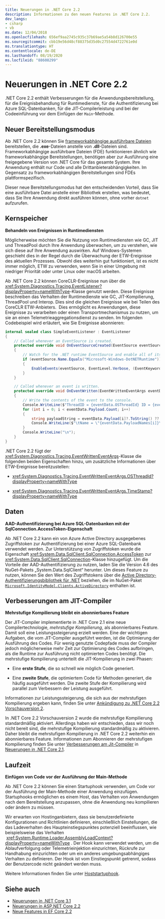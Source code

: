 ```yaml
---
title: Neuerungen in .NET Core 2.2
description: Informationen zu den neuen Features in .NET Core 2.2.
dev_langs:
- csharp
- vb
ms.date: 12/04/2018
ms.openlocfilehash: 656ef9aa2745c935c37b69ae5a54b8d126700e55
ms.sourcegitcommit: cbb19e56d48cf88375d35d0c27554d4722761e0d
ms.translationtype: HT
ms.contentlocale: de-DE
ms.lasthandoff: 08/19/2020
ms.locfileid: "88608299"
---
```

# <a name="whats-new-in-net-core-22"></a>Neuerungen in .NET Core 2.2

.NET Core 2.2 enthält Verbesserungen für die Anwendungsbereitstellung, für die Ereignisbehandlung für Runtimedienste, für die Authentifizierung bei Azure SQL-Datenbanken, für die JIT-Compilerleistung und bei der Codeeinführung vor dem Einfügen der `Main`-Methode.

## <a name="new-deployment-mode"></a>Neuer Bereitstellungsmodus

Ab .NET Core 2.2 können Sie [frameworkabhängige ausführbare Dateien](../deploying/index.md#publish-framework-dependent) bereitstellen, die **.exe**-Dateien anstelle von **.dll**-Dateien sind. Frameworkabhängige ausführbare Dateien (FDE) funktionieren ähnlich wie frameworkabhängige Bereitstellungen, benötigen aber zur Ausführung eine freigegebene Version von .NET Core für das gesamte System. Ihre Anwendung enthält nur Code und alle Drittanbieterabhängigkeiten. Im Gegensatz zu frameworkabhängigen Bereitstellungen sind FDEs plattformspezifisch.

Dieser neue Bereitstellungsmodus hat den entscheidenden Vorteil, dass Sie eine ausführbare Datei anstelle einer Bibliothek erstellen, was bedeutet, dass Sie Ihre Anwendung direkt ausführen können, ohne vorher `dotnet` aufzurufen.

## <a name="core"></a>Kernspeicher

**Behandeln von Ereignissen in Runtimediensten**

Möglicherweise möchten Sie die Nutzung von Runtimediensten wie GC, JIT und ThreadPool durch Ihre Anwendung überwachen, um zu verstehen, wie sich diese auf Ihre Anwendung auswirken. Auf Windows-Systemen geschieht dies in der Regel durch die Überwachung der ETW-Ereignisse des aktuellen Prozesses. Obwohl dies weiterhin gut funktioniert, ist es nicht immer möglich, ETW zu verwenden, wenn Sie in einer Umgebung mit niedriger Priorität oder unter Linux oder macOS arbeiten.

Ab .NET Core 2.2 können CoreCLR-Ereignisse nun über die <xref:System.Diagnostics.Tracing.EventListener?displayProperty=nameWithType>-Klasse genutzt werden. Diese Ereignisse beschreiben das Verhalten der Runtimedienste wie GC, JIT-Kompilierung, ThreadPool und Interop. Dies sind die gleichen Ereignisse wie bei Teilen des CoreCLR ETW-Anbieters.  Dies ermöglicht es Anwendungen, diese Ereignisse zu verarbeiten oder einen Transportmechanismus zu nutzen, um sie an einen Telemetrieaggregationsdienst zu senden. Im folgenden Codebeispiel wird erläutert, wie Sie Ereignisse abonnieren:

```csharp
internal sealed class SimpleEventListener : EventListener
{
    // Called whenever an EventSource is created.
    protected override void OnEventSourceCreated(EventSource eventSource)
    {
        // Watch for the .NET runtime EventSource and enable all of its events.
        if (eventSource.Name.Equals("Microsoft-Windows-DotNETRuntime"))
        {
            EnableEvents(eventSource, EventLevel.Verbose, (EventKeywords)(-1));
        }
    }

    // Called whenever an event is written.
    protected override void OnEventWritten(EventWrittenEventArgs eventData)
    {
        // Write the contents of the event to the console.
        Console.WriteLine($"ThreadID = {eventData.OSThreadId} ID = {eventData.EventId} Name = {eventData.EventName}");
        for (int i = 0; i < eventData.Payload.Count; i++)
        {
            string payloadString = eventData.Payload[i]?.ToString() ?? string.Empty;
            Console.WriteLine($"\tName = \"{eventData.PayloadNames[i]}\" Value = \"{payloadString}\"");
        }
        Console.WriteLine("\n");
    }
}
```

.NET Core 2.2 fügt der <xref:System.Diagnostics.Tracing.EventWrittenEventArgs>-Klasse die folgenden beiden Eigenschaften hinzu, um zusätzliche Informationen über ETW-Ereignisse bereitzustellen:

- <xref:System.Diagnostics.Tracing.EventWrittenEventArgs.OSThreadId?displayProperty=nameWithType>

- <xref:System.Diagnostics.Tracing.EventWrittenEventArgs.TimeStamp?displayProperty=nameWithType>

## <a name="data"></a>Daten

**AAD-Authentifizierung bei Azure SQL-Datenbanken mit der SqlConnection.AccessToken-Eigenschaft**

Ab .NET Core 2.2 kann ein von Azure Active Directory ausgegebenes Zugriffstoken zur Authentifizierung bei einer Azure SQL-Datenbank verwendet werden. Zur Unterstützung von Zugriffstoken wurde die Eigenschaft <xref:System.Data.SqlClient.SqlConnection.AccessToken> zur <xref:System.Data.SqlClient.SqlConnection>-Klasse hinzugefügt. Um die Vorteile der AAD-Authentifizierung zu nutzen, laden Sie die Version 4.6 des NuGet-Pakets „System.Data.SqlClient“ herunter. Um dieses Feature zu nutzen, können Sie den Wert des Zugriffstokens über die [Active Directory-Authentifizierungsbibliothek für .NET](https://github.com/AzureAD/azure-activedirectory-library-for-dotnet) beziehen, die im NuGet-Paket [`Microsoft.IdentityModel.Clients.ActiveDirectory`](https://www.nuget.org/packages/Microsoft.IdentityModel.Clients.ActiveDirectory/) enthalten ist.

## <a name="jit-compiler-improvements"></a>Verbesserungen am JIT-Compiler

**Mehrstufige Kompilierung bleibt ein abonnierbares Feature**

Der JIT-Compiler implementierte in .NET Core 2.1 eine neue Compilertechnologie, *mehrstufige Kompilierung*, als abonnierbares Feature. Damit soll eine Leistungssteigerung erzielt werden. Eine der wichtigen Aufgaben, die vom JIT-Compiler ausgeführt werden, ist die Optimierung der Ausführung des Codes. Für wenig genutzte Codepfade muss der Compiler jedoch möglicherweise mehr Zeit zur Optimierung des Codes aufbringen, als die Runtime zur Ausführung nicht optimierten Codes benötigt. Die mehrstufige Kompilierung unterteilt die JIT-Kompilierung in zwei Phasen:

- Eine **erste Stufe**, die so schnell wie möglich Code generiert.

- Eine **zweite Stufe**, die optimiertem Code für Methoden generiert, die häufig ausgeführt werden. Die zweite Stufe der Kompilierung wird parallel zum Verbessern der Leistung ausgeführt.

Informationen zur Leistungssteigerung, die sich aus der mehrstufigen Kompilierung ergeben kann, finden Sie unter [Ankündigung zu .NET Core 2.2 Vorschauversion 2](https://devblogs.microsoft.com/dotnet/announcing-net-core-2-2-preview-2/).

In .NET Core 2.2 Vorschauversion 2 wurde die mehrstufige Kompilierung standardmäßig aktiviert. Allerdings haben wir entschieden, dass wir noch nicht bereit sind, die mehrstufige Kompilierung standardmäßig zu aktivieren. Daher bleibt die mehrstufigen Kompilierung in .NET Core 2.2 weiterhin ein abonnierbares Feature. Informationen zum Abonnieren der mehrstufigen Kompilierung finden Sie unter [Verbesserungen am Jit-Compiler](dotnet-core-2-1.md#jit-compiler-improvements) in [Neuerungen in .NET Core 2.1](dotnet-core-2-1.md).

## <a name="runtime"></a>Laufzeit

**Einfügen von Code vor der Ausführung der Main-Methode**

Ab .NET Core 2.2 können Sie einen Startuphook verwenden, um Code vor der Ausführung der Main-Methode einer Anwendung einzufügen. Startuphooks ermöglichen es einem Host, das Verhalten von Anwendungen nach dem Bereitstellung anzupassen, ohne die Anwendung neu kompilieren oder ändern zu müssen.

Wir erwarten von Hostinganbietern, dass sie benutzerdefinierte Konfigurationen und Richtlinien definieren, einschließlich Einstellungen, die das Ladeverhalten des Haupteinstiegspunktes potenziell beeinflussen, wie beispielsweise das Verhalten  <xref:System.Runtime.Loader.AssemblyLoadContext?displayProperty=nameWithType> . Der Hook kann verwendet werden, um die Ablaufverfolgung oder Telemetrieinjektion einzurichten, Rückrufe zur Handhabung einzurichten oder um ein anderes umgebungsabhängiges Verhalten zu definieren. Der Hook ist vom Einstiegspunkt getrennt, sodass der Benutzercode nicht geändert werden muss.

Weitere Informationen finden Sie unter [Hoststartuphook](https://github.com/dotnet/core-setup/blob/master/Documentation/design-docs/host-startup-hook.md).

## <a name="see-also"></a>Siehe auch

- [Neuerungen in .NET Core 3.1](dotnet-core-3-1.md)
- [Neuerungen in ASP.NET Core 2.2](/aspnet/core/release-notes/aspnetcore-2.2)
- [Neue Features in EF Core 2.2](/ef/core/what-is-new/ef-core-2.2)
